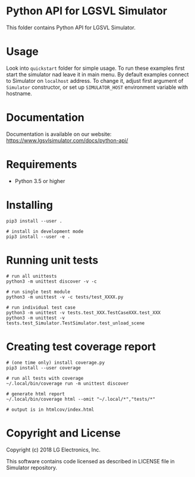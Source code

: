 # Python API for LGSVL Simulator

This folder contains Python API for LGSVL Simulator.

# Usage

Look into `quickstart` folder for simple usage.
To run these examples first start the simulator nad leave it in main menu.
By default examples connect to Simulator on `localhost` address.
To change it, adjust first argument of `Simulator` constructor, or set up
`SIMULATOR_HOST` environment variable with hostname.

# Documentation

Documentation is available on our website: https://www.lgsvlsimulator.com/docs/python-api/

# Requirements

* Python 3.5 or higher

# Installing

    pip3 install --user .

    # install in development mode
    pip3 install --user -e .

# Running unit tests

    # run all unittests
    python3 -m unittest discover -v -c

    # run single test module
    python3 -m unittest -v -c tests/test_XXXX.py

    # run individual test case
    python3 -m unittest -v tests.test_XXX.TestCaseXXX.test_XXX
    python3 -m unittest -v tests.test_Simulator.TestSimulator.test_unload_scene

# Creating test coverage  report

    # (one time only) install coverage.py
    pip3 install --user coverage

    # run all tests with coverage
    ~/.local/bin/coverage run -m unittest discover

    # generate html report
    ~/.local/bin/coverage html --omit "~/.local/*","tests/*"

    # output is in htmlcov/index.html

# Copyright and License

Copyright (c) 2018 LG Electronics, Inc.

This software contains code licensed as described in LICENSE file in Simulator repository.
